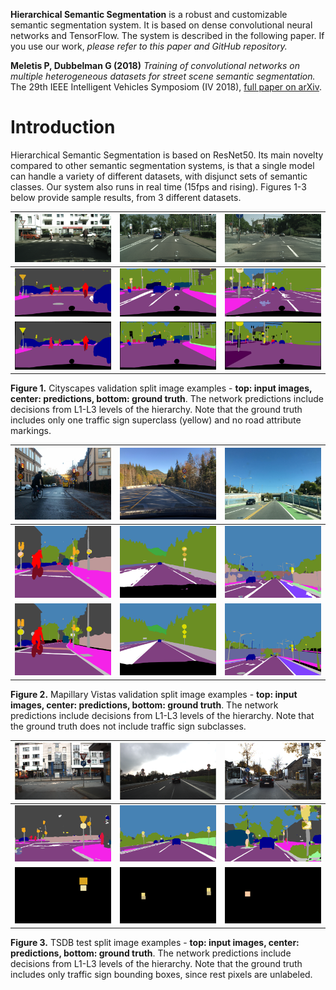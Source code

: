 __Hierarchical Semantic Segmentation__ is a robust and customizable semantic segmentation system. It is based on dense convolutional neural networks and TensorFlow. The system is described in the following paper. If you use our work, _please refer to this paper and GitHub repository._

__Meletis P, Dubbelman G (2018)__ _Training of convolutional networks on multiple heterogeneous datasets for street scene semantic segmentation._ The 29th IEEE Intelligent Vehicles Symposiom (IV 2018), [full paper on arXiv](https://arxiv.org/abs/1803.05675).

# Introduction ###

Hierarchical Semantic Segmentation is based on ResNet50. Its main novelty compared to other semantic segmentation systems, is that a single model can handle a variety of different datasets, with disjunct sets of semantic classes. Our system also runs in real time (15fps and rising). Figures 1-3 below provide sample results, from 3 different datasets.

![Image 1.1](sample_results/1/image_1.png "Image 1.1") | ![Image 1.2](sample_results/1/image_2.png "Image 1.2") | ![Image 1.3](sample_results/1/image_3.png "Image 1.3")
----|----|----
![Predictions 1.1](sample_results/1/predictions_1.png "Predictions 1.1") | ![Predictions 1.2](sample_results/1/predictions_2.png "Predictions 1.2") | ![Predictions 1.3](sample_results/1/predictions_3.png "Predictions 1.3")
![Ground truth 1.1](sample_results/1/ground_truth_1.png "Ground truth 1.1") | ![Ground truth 1.2](sample_results/1/ground_truth_2.png "Ground truth 1.2") | ![Ground truth 1.3](sample_results/1/ground_truth_3.png "Ground truth 1.3")

__Figure 1.__ Cityscapes validation split image examples - __top: input images, center: predictions, bottom: ground truth__. The network predictions include decisions from L1-L3 levels of the hierarchy. Note that the ground truth includes only one traffic sign superclass (yellow) and no road attribute
markings.

![Image 2.1](sample_results/2/image_1.jpg "Image 2.1") | ![Image 2.2](sample_results/2/image_2.jpg "Image 2.2") | ![Image 2.3](sample_results/2/image_3.jpg "Image 2.3")
----|----|----
![Predictions 2.1](sample_results/2/predictions_1.png "Predictions 2.1") | ![Predictions 2.2](sample_results/2/predictions_2.png "Predictions 2.2") | ![Predictions 2.3](sample_results/2/predictions_3.png "Predictions 2.3")
![Ground truth 2.1](sample_results/2/ground_truth_1.png "Ground truth 2.1") | ![Ground truth 2.2](sample_results/2/ground_truth_2.png "Ground truth 2.2") | ![Ground truth 2.3](sample_results/2/ground_truth_3.png "Ground truth 2.3")

__Figure 2.__ Mapillary Vistas validation split image examples - __top: input images, center: predictions, bottom: ground truth__. The network predictions include decisions from L1-L3 levels of the hierarchy. Note that the ground truth does not include traffic sign subclasses.

![Image 3.1](sample_results/3/image_1.png "Image 3.1") | ![Image 3.2](sample_results/3/image_2.png "Image 3.2") | ![Image 3.3](sample_results/3/image_3.png "Image 3.3")
----|----|----
![Predictions 3.1](sample_results/3/predictions_1.png "Predictions 3.1") | ![Predictions 3.2](sample_results/3/predictions_2.png "Predictions 3.2") | ![Predictions 3.3](sample_results/3/predictions_3.png "Predictions 3.3")
![Ground truth 3.1](sample_results/3/ground_truth_1.png "Ground truth 3.1") | ![Ground truth 3.2](sample_results/3/ground_truth_2.png "Ground truth 3.2") | ![Ground truth 3.3](sample_results/3/ground_truth_3.png "Ground truth 3.3")

__Figure 3.__ TSDB test split image examples - __top: input images, center: predictions, bottom: ground truth__. The network predictions include decisions  from  L1-L3  levels  of  the  hierarchy.  Note  that  the  ground  truth includes only traffic sign bounding boxes, since rest pixels are unlabeled.

